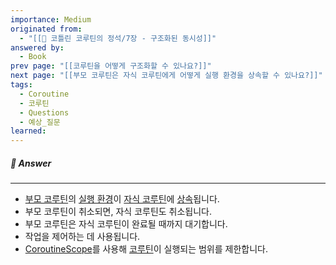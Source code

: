 ```yaml
---
importance: Medium
originated from:
  - "[[📘 코틀린 코루틴의 정석/7장 - 구조화된 동시성]]"
answered by:
  - Book
prev page: "[[코루틴을 어떻게 구조화할 수 있나요?]]"
next page: "[[부모 코루틴은 자식 코루틴에게 어떻게 실행 환경을 상속할 수 있나요?]]"
tags:
  - Coroutine
  - 코루틴
  - Questions
  - 예상_질문
learned:
---
```

##### 💬 Answer
---
- [부모 코루틴](부모%20코루틴.md)의 [실행 환경](실행%20환경.md)이 [자식 코루틴](자식%20코루틴.md)에 [상속](실행%20환경%20상속.md)됩니다.
- 부모 코루틴이 취소되면, 자식 코루틴도 취소됩니다.
- 부모 코루틴은 자식 코루틴이 완료될 때까지 대기합니다.
- 작업을 제어하는 데 사용됩니다.
- [CoroutineScope](CoroutineScope.md)를 사용해 [코루틴](코루틴.md)이 실행되는 범위를 제한합니다.
